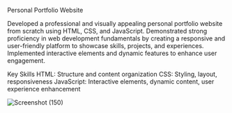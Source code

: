 Personal Portfolio Website

Developed a professional and visually appealing personal portfolio website from scratch using HTML, CSS, and JavaScript. 
Demonstrated strong proficiency in web development fundamentals by creating a responsive and user-friendly platform to showcase skills, projects, and experiences. 
Implemented interactive elements and dynamic features to enhance user engagement.

Key Skills
HTML: Structure and content organization
CSS: Styling, layout, responsiveness
JavaScript: Interactive elements, dynamic content, user experience enhancement

![Screenshot (150)](https://github.com/user-attachments/assets/cbaf9139-ce4e-44c7-9671-2f19de589891)
